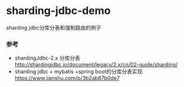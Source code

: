 # sharding-jdbc-demo
sharding jdbc分库分表和强制路由的例子
### 参考
- shardingJdbc-2.x 分库分表
http://shardingjdbc.io/document/legacy/2.x/cn/02-guide/sharding/
- sharding jdbc + mybatis +spring boot的分库分表实现
https://www.jianshu.com/p/3b2ab87b0de7
